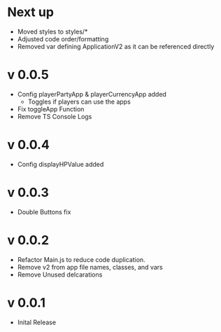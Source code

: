 # Next up

- Moved styles to styles/*
- Adjusted code order/formatting
- Removed var defining ApplicationV2 as it can be referenced directly

# v 0.0.5

- Config playerPartyApp & playerCurrencyApp added
  - Toggles if players can use the apps
- Fix toggleApp Function
- Remove TS Console Logs

# v 0.0.4

- Config displayHPValue added

# v 0.0.3

- Double Buttons fix

# v 0.0.2

- Refactor Main.js to reduce code duplication.
- Remove v2 from app file names, classes, and vars
- Remove Unused delcarations

# v 0.0.1

- Inital Release